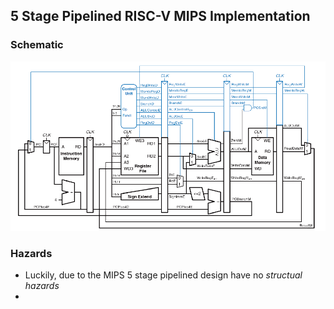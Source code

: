 ## 5 Stage Pipelined RISC-V MIPS Implementation

### Schematic
![alt text](image.png)

### Hazards
- Luckily, due to the MIPS 5 stage pipelined design have no *structual hazards*
- 